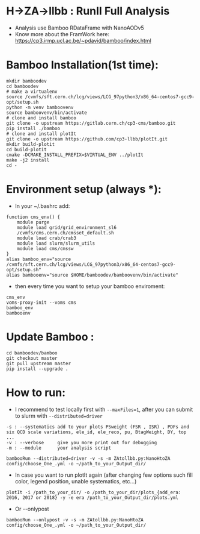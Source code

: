 # H->ZA->llbb : RunII Full Analysis
- Analysis use Bamboo RDataFrame with NanoAODv5
- Know more about the FramWork here: https://cp3.irmp.ucl.ac.be/~pdavid/bamboo/index.html

# Bamboo Installation(1st time):
```
mkdir bamboodev
cd bamboodev
# make a virtualenv
source /cvmfs/sft.cern.ch/lcg/views/LCG_97python3/x86_64-centos7-gcc9-opt/setup.sh
python -m venv bamboovenv
source bamboovenv/bin/activate
# clone and install bamboo
git clone -o upstream https://gitlab.cern.ch/cp3-cms/bamboo.git
pip install ./bamboo
# clone and install plotIt
git clone -o upstream https://github.com/cp3-llbb/plotIt.git
mkdir build-plotit
cd build-plotit
cmake -DCMAKE_INSTALL_PREFIX=$VIRTUAL_ENV ../plotIt
make -j2 install
cd -
```
# Environment setup (always *):
- In your ~/.bashrc add:
```
function cms_env() {
    module purge
    module load grid/grid_environment_sl6
    /cvmfs/cms.cern.ch/cmsset_default.sh
    module load crab/crab3
    module load slurm/slurm_utils
    module load cms/cmssw
}
alias bamboo_env="source /cvmfs/sft.cern.ch/lcg/views/LCG_97python3/x86_64-centos7-gcc9-opt/setup.sh"
alias bambooenv="source $HOME/bamboodev/bamboovenv/bin/activate"
```
- then every time you want to setup your bamboo enviroment:
```
cms_env
voms-proxy-init --voms cms
bamboo_env
bambooenv
```
# Update Bamboo :
```
cd bamboodev/bamboo
git checkout master
git pull upstream master
pip install --upgrade .
```
# How to run:
- I recommend to test locally first with `--maxFiles=1`, after you can submit to slurm with `--distributed=driver`

```
-s : --systematics add to your plots PSweight (FSR , ISR) , PDFs and six QCD scale variations, ele_id, ele_reco, pu, BtagWeight, DY, top ...
-v : --verbose     give you more print out for debugging 
-m : --module      your analysis script

bambooRun --distributed=driver -v -s -m ZAtollbb.py:NanoHtoZA config/choose_One_.yml -o ~/path_to_your_Output_dir/
```
- In case you want to run plotIt again (after changing few options such fill color, legend position, unable systematics, etc...)
```
plotIt -i /path_to_your_dir/ -o /path_to_your_dir/plots_{add_era: 2016, 2017 or 2018} -y -e era /path_to_your_Output_dir/plots.yml
```
- Or --onlypost
```
bambooRun --onlypost -v -s -m ZAtollbb.py:NanoHtoZA config/choose_One_.yml -o ~/path_to_your_Output_dir/
```
